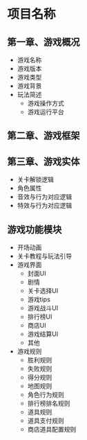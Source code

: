 # 项目名称

## 第一章、游戏概况
* 游戏名称
* 游戏版本
* 游戏类型
* 游戏背景
* 玩法简述
  - 游戏操作方式
  - 游戏运行平台
## 第二章、游戏框架
## 第三章、游戏实体
* 关卡解锁逻辑
* 角色属性
* 音效与行为对应逻辑
* 特效与行为对应逻辑
## 游戏功能模块
* 开场动画
* 关卡教程与玩法引导
* 游戏界面
  - 封面UI
  - 剧情
  - 关卡选择UI
  - 游戏tips
  - 游戏战斗UI
  - 排行榜UI
  - 商店UI
  - 游戏结算UI
  - 其他
* 游戏规则
  - 胜利规则
  - 失败规则
  - 得分规则
  - 地图规则
  - 角色行为规则
  - 排行榜排名规则
  - 道具规则
  - 道具支付规则
  - 商店道具配置规则
